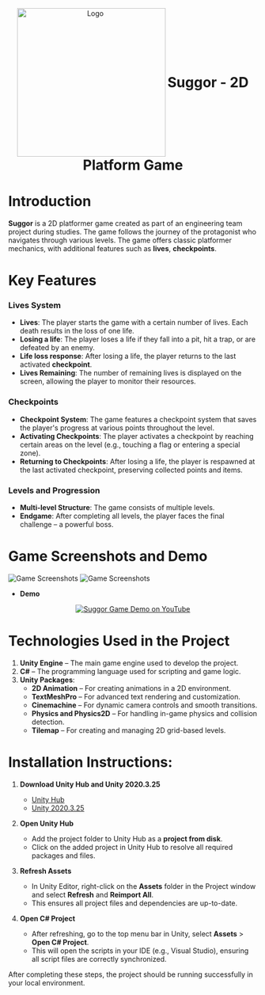 <div align="center">
  <img src="./ECommerce/ECommerce/Client/wwwroot/QuarryByteMascot.png" alt="Logo" width="300" height="300" style="vertical-align: middle;"/>
  <h1 style="display: inline; vertical-align: middle;">Suggor - 2D Platform Game</h1>
</div>

# Introduction
**Suggor** is a 2D platformer game created as part of an engineering team project during studies. The game follows the journey of the protagonist who navigates through various levels. The game offers classic platformer mechanics, with additional features such as **lives**, **checkpoints**.

# Key Features

### Lives System
- **Lives**: The player starts the game with a certain number of lives. Each death results in the loss of one life.
- **Losing a life**: The player loses a life if they fall into a pit, hit a trap, or are defeated by an enemy.
- **Life loss response**: After losing a life, the player returns to the last activated **checkpoint**.
- **Lives Remaining**: The number of remaining lives is displayed on the screen, allowing the player to monitor their resources.

### Checkpoints
- **Checkpoint System**: The game features a checkpoint system that saves the player's progress at various points throughout the level.
- **Activating Checkpoints**: The player activates a checkpoint by reaching certain areas on the level (e.g., touching a flag or entering a special zone).
- **Returning to Checkpoints**: After losing a life, the player is respawned at the last activated checkpoint, preserving collected points and items.

### Levels and Progression
- **Multi-level Structure**: The game consists of multiple levels.
- **Endgame**: After completing all levels, the player faces the final challenge – a powerful boss.

# Game Screenshots and Demo
  ![Game Screenshots](https://drive.usercontent.google.com/download?id=1tAP9arK2iRB2P-URoWvu8L2xvmQoo1eW&export=view&authuser=0)
  ![Game Screenshots](https://drive.usercontent.google.com/download?id=1gXJHEO7VMR2Kbe2Ckiu8PSptZuQQzskO&export=view&authuser=0)

- **Demo**
 <div align="center">
  <a href="https://www.youtube.com/watch?v=n5Nbwd-BqBI" target="_blank">
    <img src="https://img.youtube.com/vi/n5Nbwd-BqBI/0.jpg" alt="Suggor Game Demo on YouTube" />
  </a>
</div>


# Technologies Used in the Project

1. **Unity Engine** – The main game engine used to develop the project.
2. **C#** – The programming language used for scripting and game logic.
3. **Unity Packages**:
   - **2D Animation** – For creating animations in a 2D environment.
   - **TextMeshPro** – For advanced text rendering and customization.
   - **Cinemachine** – For dynamic camera controls and smooth transitions.
   - **Physics and Physics2D** – For handling in-game physics and collision detection.
   - **Tilemap** – For creating and managing 2D grid-based levels.


# Installation Instructions:
1. **Download Unity Hub and Unity 2020.3.25**  
   - [Unity Hub](https://unity.com/unity-hub)  
   - [Unity 2020.3.25](https://unity.com/releases/editor/whats-new/2020.3.25)  

2. **Open Unity Hub**  
   - Add the project folder to Unity Hub as a **project from disk**.
   - Click on the added project in Unity Hub to resolve all required packages and files.

3. **Refresh Assets**  
   - In Unity Editor, right-click on the **Assets** folder in the Project window and select **Refresh** and **Reimport All**.  
   - This ensures all project files and dependencies are up-to-date.

4. **Open C# Project**  
   - After refreshing, go to the top menu bar in Unity, select **Assets** > **Open C# Project**.  
   - This will open the scripts in your IDE (e.g., Visual Studio), ensuring all script files are correctly synchronized.

After completing these steps, the project should be running successfully in your local environment.

